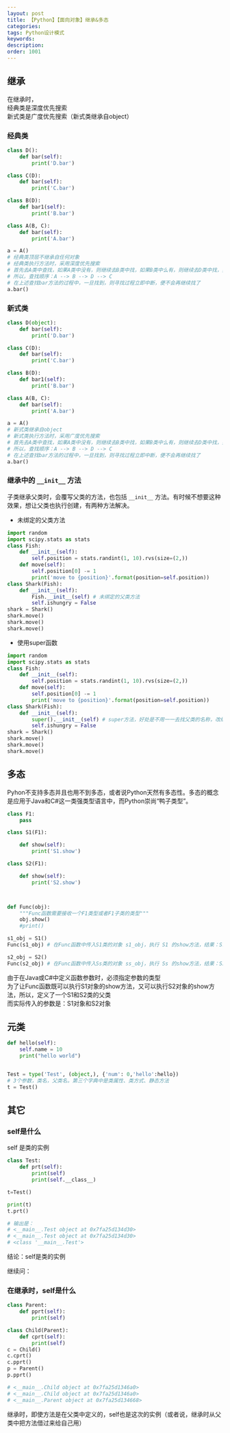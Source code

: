 ```yaml
---
layout: post
title: 【Python】【面向对象】继承&多态
categories:
tags: Python设计模式
keywords:
description:
order: 1001
---
```


## 继承
在继承时，  
经典类是深度优先搜索  
新式类是广度优先搜索（新式类继承自object）  


### 经典类
```py
class D():
    def bar(self):
        print('D.bar')

class C(D):
    def bar(self):
        print('C.bar')

class B(D):
    def bar1(self):
        print('B.bar')

class A(B, C):
    def bar(self):
        print('A.bar')

a = A()
# 经典类顶层不继承自任何对象
# 经典类执行方法时，采用深度优先搜索
# 首先去A类中查找，如果A类中没有，则继续去B类中找，如果B类中么有，则继续去D类中找，如果D类中么有，则继续去C类中找，如果还是未找到，则报错
# 所以，查找顺序：A --> B --> D --> C
# 在上述查找bar方法的过程中，一旦找到，则寻找过程立即中断，便不会再继续找了
a.bar()
```


### 新式类

```py
class D(object):
    def bar(self):
        print('D.bar')

class C(D):
    def bar(self):
        print('C.bar')

class B(D):
    def bar1(self):
        print('B.bar')

class A(B, C):
    def bar(self):
        print('A.bar')

a = A()
# 新式类继承自object
# 新式类执行方法时，采用广度优先搜索
# 首先去A类中查找，如果A类中没有，则继续去B类中找，如果B类中么有，则继续去D类中找，如果D类中么有，则继续去C类中找，如果还是未找到，则报错
# 所以，查找顺序：A --> B --> D --> C
# 在上述查找bar方法的过程中，一旦找到，则寻找过程立即中断，便不会再继续找了
a.bar()
```

### 继承中的 `__init__` 方法
子类继承父类时，会覆写父类的方法，也包括 `__init__` 方法。有时候不想要这种效果，想让父类也执行创建，有两种方法解决。
- 未绑定的父类方法
```py
import random
import scipy.stats as stats
class Fish:
    def __init__(self):
        self.position = stats.randint(1, 10).rvs(size=(2,))
    def move(self):
        self.position[0] -= 1
        print('move to {position}'.format(position=self.position))
class Shark(Fish):
    def __init__(self):
        Fish.__init__(self) # 未绑定的父类方法
        self.ishungry = False
shark = Shark()
shark.move()
shark.move()
shark.move()
```
- 使用super函数
```py
import random
import scipy.stats as stats
class Fish:
    def __init__(self):
        self.position = stats.randint(1, 10).rvs(size=(2,))
    def move(self):
        self.position[0] -= 1
        print('move to {position}'.format(position=self.position))
class Shark(Fish):
    def __init__(self):
        super().__init__(self) # super方法，好处是不用一一去找父类的名称，改继承关系很方便
        self.ishungry = False
shark = Shark()
shark.move()
shark.move()
shark.move()
```



## 多态

Pyhon不支持多态并且也用不到多态，或者说Python天然有多态性。多态的概念是应用于Java和C#这一类强类型语言中，而Python崇尚“鸭子类型”。  

```py
class F1:
    pass

class S1(F1):

    def show(self):
        print('S1.show')

class S2(F1):

    def show(self):
        print('S2.show')



def Func(obj):
    """Func函数需要接收一个F1类型或者F1子类的类型"""
    obj.show()
    #print()

s1_obj = S1()
Func(s1_obj) # 在Func函数中传入S1类的对象 s1_obj，执行 S1 的show方法，结果：S1.show

s2_obj = S2()
Func(s2_obj) # 在Func函数中传入Ss类的对象 ss_obj，执行 Ss 的show方法，结果：S2.show
```
由于在Java或C#中定义函数参数时，必须指定参数的类型  
为了让Func函数既可以执行S1对象的show方法，又可以执行S2对象的show方法，所以，定义了一个S1和S2类的父类  
而实际传入的参数是：S1对象和S2对象  

## 元类

```python
def hello(self):
    self.name = 10
    print("hello world")


Test = type('Test', (object,), {'num': 0,'hello':hello})
# 3个参数，类名，父类名。第三个字典中是类属性、类方式、静态方法
t = Test()
```



## 其它
### self是什么

self 是类的实例

```python
class Test:
    def prt(self):
        print(self)
        print(self.__class__)

t=Test()

print(t)
t.prt()

# 输出是：
# <__main__.Test object at 0x7fa25d134d30>
# <__main__.Test object at 0x7fa25d134d30>
# <class '__main__.Test'>
```

结论：self是类的实例  

继续问：
### 在继承时，self是什么

```python
class Parent:
    def pprt(self):
        print(self)

class Child(Parent):
    def cprt(self):
        print(self)
c = Child()
c.cprt()
c.pprt()
p = Parent()
p.pprt()

# <__main__.Child object at 0x7fa25d1346a0>
# <__main__.Child object at 0x7fa25d1346a0>
# <__main__.Parent object at 0x7fa25d134668>
```
继承时，即使方法是在父类中定义的，self也是这次的实例（或者说，继承时从父类中把方法借过来给自己用）
